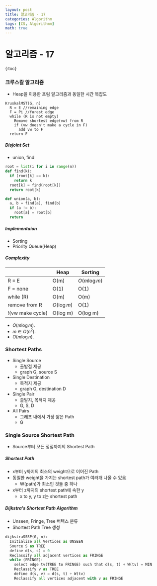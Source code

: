 ```yaml
---
layout: post
title: 알고리즘 - 17
categories: Algorithm
tags: [CS, Algorithmm]
math: true
---
```


# 알고리즘 - 17

{:toc}

### 크루스칼 알고리즘

- Heap을 이용한 프림 알고리즘과 동일한 시간 복잡도

```
KruskalMST(G, n)
  R = E //remaining edge
  F = Pi //forest edge
  while (R is not empty)
    Remove shortest edge(vw) from R
    if (vw doesn't make a cycle in F)
      add vw to F
  return F
```

##### Disjoint Set

- union, find

```python
root = list(i for i in range(n))
def find(k):
  if (root[k] == k):
    return k
  root[k] = find(root[k])
  return root[k]

def union(a, b):
  a, b = find(a), find(b)
  if (a != b):
    root[a] = root[b]
  return
```

##### Implementaion

- Sorting
- Priority Queue(Heap)

##### Complexity

|                  | Heap        | Sorting       |
| ---------------- | ----------- | ------------- |
| R = E            | O(m)        | $O(m \log m)$ |
| F = none         | O(1)        | O(1)          |
| while (R)        | O(m)        | O(m)          |
| remove from R    | $O(\log m)$ | O(1)          |
| !(vw make cycle) | O(log m)    | O(log m)      |

- $O(m \log m)$.
- $m \in O(n^2)$.
- $O(m \log n)$.

### Shortest Paths

- Single Source
  - 출발점 제공
  - graph G, source S
- Single Destination
  - 목적지 제공
  - graph G, destination D
- Single Pair
  - 출발지, 목적지 제공
  - G, S, D
- All Pairs
  - 그래프 내에서 가장 짧은 Path
  - G

### Single Source Shortest Path

- Source부터 모든 정점까지의 Shortest Path

##### Shortest Path

- x부터 y까지의 최소의 weight으로 이어진 Path
- 동일한 weight을 가지는 shortest path가 여러개 나올 수 있음
  - W(path)가 최소인 것들 중 하나
- x부터 z까지의 shortest path에 속한 y
  - x to y, y to z는 shortest path

##### Dijkstra's Shortest Path Algorithm

- Unseen, Fringe, Tree 버텍스 분류
- Shortest Path Tree 생성

```python
dijkstraSSSP(G, n):
  Initialize all Vertices as UNSEEN
  Source S as TREE
  define d(s, s) = 0
  Reclassify all adjacent vertices as FRINGE
  while (FRINGE):
    select edge tv(TREE to FRINGE) such that d(s, t) + W(tv) = MIN
    Reclassify v as TREE
    define d(s, v) = d(s, t) + W(tv)
    Reclassify all vertices adjacent with v as FRINGE
```
